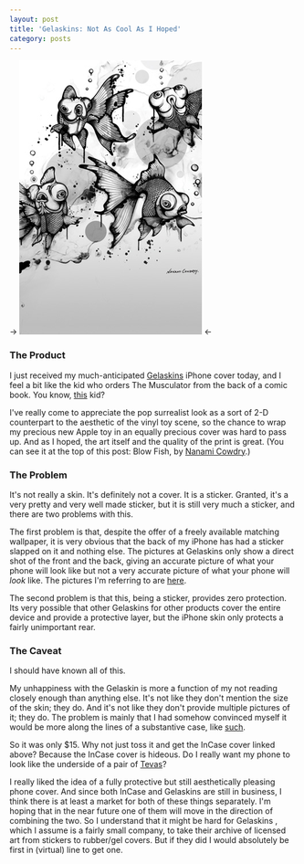 ```yaml
---
layout: post
title: 'Gelaskins: Not As Cool As I Hoped'
category: posts
---
```


-> ![Gelaskin iPhone Cover](/images/iphone_nanami_cowdroy_blow_fish_b.jpg) <-

### The Product
I just received my much-anticipated <a href="http://www.gelaskins.com">Gelaskins</a> iPhone cover today, and I feel a bit like the kid who orders The Musculator from the back of a comic book.  You know, <a href="http://pbfcomics.com/?cid=PBF227-The_Masculator.jpg#212">this</a> kid?

I've really come to appreciate the pop surrealist look as a sort of 2-D counterpart to the aesthetic of the vinyl toy scene, so the chance to wrap my precious new Apple toy in an equally precious cover was hard to pass up.  And as I hoped, the art itself and the quality of the print is great.  (You can see it at the top of this post: Blow Fish, by <a href="http://www.nthread.net/">Nanami Cowdry</a>.)

### The Problem
It's not really a skin.  It's definitely not a cover.  It is a sticker.  Granted, it's a very pretty and very well made sticker, but it is still very much a sticker, and there are two problems with this.

The first problem is that, despite the offer of a freely available matching wallpaper, it is very obvious that the back of my iPhone has had a sticker slapped on it and nothing else.  The pictures at Gelaskins only show a direct shot of the front and the back, giving an accurate picture of what your phone will look like but not a very accurate picture of what your phone will _look_ like.  The pictures I'm referring to are <a href="https://www.gelaskins.com/skins.php?Device=8&Category=16&Skin=122&ProductCode=240">here</a>.

The second problem is that this, being a sticker, provides zero protection.  Its very possible that other Gelaskins for other products cover the entire device and provide a protective layer, but the iPhone skin only protects a fairly unimportant rear.

### The Caveat
I should have known all of this.

My unhappiness with the Gelaskin is more a function of my not reading closely enough than anything else.  It's not like they don't mention the size of the skin; they do.  And it's not like they don't provide multiple pictures of it; they do.  The problem is mainly that I had somehow convinced myself it would be more along the lines of a substantive case, like <a href="https://www.goincase.com/products/detail/protective-cover-cl59019/2">such</a>.

So it was only $15.  Why not just toss it and get the InCase cover linked above?  Because the InCase cover is hideous.  Do I really want my phone to look like the underside of a pair of <a href="http://www.teva.com/">Tevas</a>?

I really liked the idea of a fully protective but still aesthetically pleasing phone cover.  And since both InCase and Gelaskins are still in business, I think there is at least a market for both of these things separately.  I'm hoping that in the near future one of them will move in the direction of combining the two.  So I understand that it might be hard for Gelaskins , which I assume is a fairly small company, to take their archive of licensed art from stickers to rubber/gel covers.  But if they did I would absolutely be first in (virtual) line to get one.